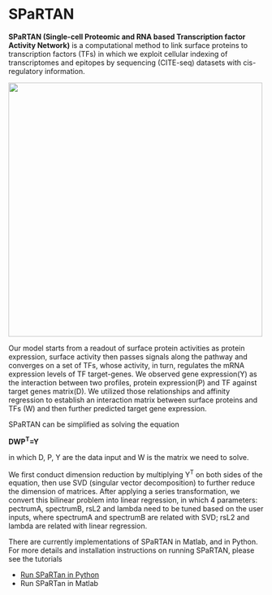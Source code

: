 # SPaRTAN
**SPaRTAN (Single-cell Proteomic and RNA based Transcription factor Activity Network)** is a computational method to link surface proteins to transcription factors (TFs)  in which we exploit cellular indexing of transcriptomes and epitopes by sequencing (CITE-seq) datasets with cis-regulatory information.

<img src="https://github.com/osmanbeyoglulab/PyAffreg/blob/master/data/diagram.png" width="500">

Our model starts from a readout of surface protein activities as protein expression, surface activity then passes signals along the pathway and converges on a set of TFs, whose activity, in turn, regulates the mRNA expression levels of TF target-genes.
We observed gene expression(Y) as the interaction between two profiles, protein expression(P) and TF against target genes matrix(D). We utilized those relationships and affinity regression to establish an interaction matrix between surface proteins and TFs (W) and then further predicted  target gene expression.

SPaRTAN can be simplified as solving the equation

**DWP<sup>T</sup>=Y**

in which D, P, Y are the data input and W is the matrix we need to solve.

We first conduct dimension reduction by multiplying Y<sup>T</sup> on both sides of the equation, then use SVD (singular vector decomposition) to further reduce the dimension of matrices. After applying a series transformation, we convert this bilinear problem into linear regression, in which 4 parameters: pectrumA, spectrumB, rsL2 and lambda need to be tuned based on the user inputs, where spectrumA and spectrumB are related with SVD; rsL2 and lambda are related with linear regression.

There are currently implementations of SPaRTAN in Matlab, and in Python. For more details and installation instructions on running SPaRTAN, please see the tutorials
* [Run SPaRTan in Python](https://github.com/osmanbeyoglulab/SPaTRAN2/tree/main/SPaRTAN_python)
* Run SPaRTan in Matlab
